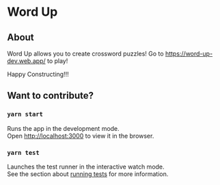 # Word Up

## About
Word Up allows you to create crossword puzzles! Go to https://word-up-dev.web.app/ to play!

Happy Constructing!!!


## Want to contribute?


### `yarn start`

Runs the app in the development mode.<br>
Open [http://localhost:3000](http://localhost:3000) to view it in the browser.

### `yarn test`

Launches the test runner in the interactive watch mode.<br>
See the section about [running tests](https://facebook.github.io/create-react-app/docs/running-tests) for more information.

